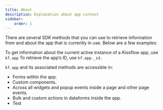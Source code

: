```yaml
---
title: About
description: Explanation about app context
sidebar:
    order: 1
---
```


There are several SDK methods that you can use to retrieve information from and about the app that is currently in use. Below are a few examples:

To get information about the current active instance of a Kissflow app, use `kf.app` 
To retrieve the app’s ID, use `kf.app._id.`

`kf.app` and its associated methods are accessible in:
- Forms within the app.
- Custom components.
- Across all widgets and popup events inside a page and other page events.
- Bulk and custom actions in dataforms inside the app.
- Test

